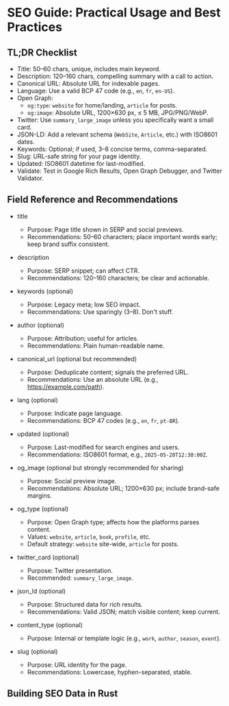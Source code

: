 # SEO Guide: Practical Usage and Best Practices

## TL;DR Checklist

- Title: 50–60 chars, unique, includes main keyword.
- Description: 120–160 chars, compelling summary with a call to action.
- Canonical URL: Absolute URL for indexable pages.
- Language: Use a valid BCP 47 code (e.g., `en`, `fr`, `en-US`).
- Open Graph:
    - `og:type`: `website` for home/landing, `article` for posts.
    - `og:image`: Absolute URL, 1200×630 px, ≤ 5 MB, JPG/PNG/WebP.
- Twitter: Use `summary_large_image` unless you specifically want a small card.
- JSON-LD: Add a relevant schema (`WebSite`, `Article`, etc.) with ISO8601 dates.
- Keywords: Optional; if used, 3–8 concise terms, comma-separated.
- Slug: URL-safe string for your page identity.
- Updated: ISO8601 datetime for last-modified.
- Validate: Test in Google Rich Results, Open Graph Debugger, and Twitter Validator.

## Field Reference and Recommendations

- title
    - Purpose: Page title shown in SERP and social previews.
    - Recommendations: 50–60 characters; place important words early; keep brand suffix consistent.

- description
    - Purpose: SERP snippet; can affect CTR.
    - Recommendations: 120–160 characters; be clear and actionable.

- keywords (optional)
    - Purpose: Legacy meta; low SEO impact.
    - Recommendations: Use sparingly (3–8). Don't stuff.

- author (optional)
    - Purpose: Attribution; useful for articles.
    - Recommendations: Plain human-readable name.

- canonical_url (optional but recommended)
    - Purpose: Deduplicate content; signals the preferred URL.
    - Recommendations: Use an absolute URL (e.g., https://example.com/path).

- lang (optional)
    - Purpose: Indicate page language.
    - Recommendations: BCP 47 codes (e.g., `en`, `fr`, `pt-BR`).

- updated (optional)
    - Purpose: Last-modified for search engines and users.
    - Recommendations: ISO8601 format, e.g., `2025-05-20T12:30:00Z`.

- og_image (optional but strongly recommended for sharing)
    - Purpose: Social preview image.
    - Recommendations: Absolute URL; 1200×630 px; include brand-safe margins.

- og_type (optional)
    - Purpose: Open Graph type; affects how the platforms parses content.
    - Values: `website`, `article`, `book`, `profile`, etc.
    - Default strategy: `website` site-wide, `article` for posts.

- twitter_card (optional)
    - Purpose: Twitter presentation.
    - Recommended: `summary_large_image`.

- json_ld (optional)
    - Purpose: Structured data for rich results.
    - Recommendations: Valid JSON; match visible content; keep current.

- content_type (optional)
    - Purpose: Internal or template logic (e.g., `work`, `author`, `season`, `event`).

- slug (optional)
    - Purpose: URL identity for the page.
    - Recommendations: Lowercase, hyphen-separated, stable.

## Building SEO Data in Rust


